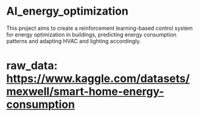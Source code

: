 # AI_energy_optimization
This project aims to create a reinforcement learning-based control system for energy optimization in buildings, predicting energy consumption patterns and adapting HVAC and lighting accordingly.
# raw_data: https://www.kaggle.com/datasets/mexwell/smart-home-energy-consumption